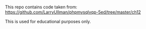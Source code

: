 This repo contains code taken from: https://github.com/LarryUllman/phpmysqlvqp-5ed/tree/master/ch12

This is used for educational purposes only. 